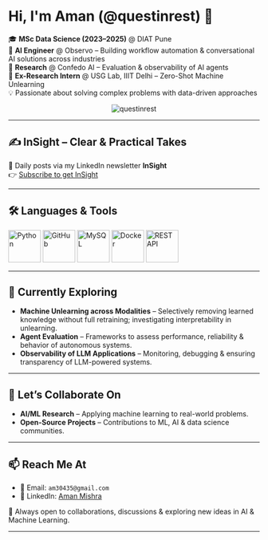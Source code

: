 # Hi, I'm Aman (@questinrest) 👋  

🎓 **MSc Data Science (2023–2025)** @ DIAT Pune  
🤖 **AI Engineer** @ Observo – Building workflow automation & conversational AI solutions across industries  
🔬 **Research** @ Confedo AI – Evaluation & observability of AI agents  
🧪 **Ex-Research Intern** @ USG Lab, IIIT Delhi – Zero-Shot Machine Unlearning  
💡 Passionate about solving complex problems with data-driven approaches  

<p align="center">  
  <img src="https://komarev.com/ghpvc/?username=questinrest&base=100&abbreviated=true&label=Profile%20views&color=red&style=plastic" alt="questinrest" />  
</p>  

---

## ✍️ InSight – Clear & Practical Takes  
📅 Daily posts via my LinkedIn newsletter **InSight**  
👉 [Subscribe to get InSight](https://www.linkedin.com/newsletters/7365791507200577536/)  

<!-- BLOG-POST-LIST:START -->
<!-- BLOG-POST-LIST:END -->

---

## 🛠️ Languages & Tools  

<p align="left">
  <img src="https://techstack-generator.vercel.app/python-icon.svg" alt="Python" width="65" />
  <img src="https://techstack-generator.vercel.app/github-icon.svg" alt="GitHub" width="65" />
  <img src="https://techstack-generator.vercel.app/mysql-icon.svg" alt="MySQL" width="65" />
  <img src="https://techstack-generator.vercel.app/docker-icon.svg" alt="Docker" width="65" />
  <img src="https://techstack-generator.vercel.app/restapi-icon.svg" alt="REST API" width="65" />
</p>

---

## 🌱 Currently Exploring  

- **Machine Unlearning across Modalities** – Selectively removing learned knowledge without full retraining; investigating interpretability in unlearning.  
- **Agent Evaluation** – Frameworks to assess performance, reliability & behavior of autonomous systems.  
- **Observability of LLM Applications** – Monitoring, debugging & ensuring transparency of LLM-powered systems.  

---

## 🤝 Let’s Collaborate On  

- **AI/ML Research** – Applying machine learning to real-world problems.  
- **Open-Source Projects** – Contributions to ML, AI & data science communities.  

---

## 📫 Reach Me At  

- 📧 Email: `am30435@gmail.com`  
- 🔗 LinkedIn: [Aman Mishra](https://www.linkedin.com/in/aman---mishra/)  

💬 Always open to collaborations, discussions & exploring new ideas in AI & Machine Learning.  

---
